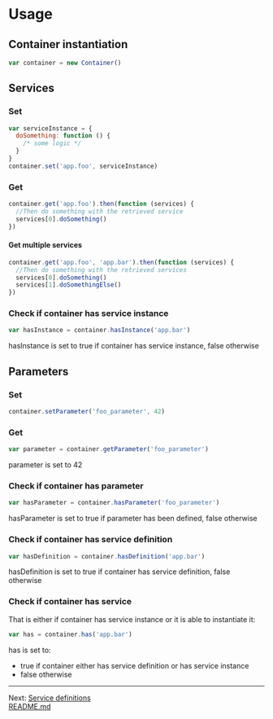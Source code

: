 # Usage
## Container instantiation
```js
var container = new Container()
```
## Services
### Set
```js
var serviceInstance = {
  doSomething: function () {
    /* some logic */
  }
}
container.set('app.foo', serviceInstance)
```
### Get
```js
container.get('app.foo').then(function (services) {
  //Then do something with the retrieved service
  services[0].doSomething()
})
```
#### Get multiple services
```js
container.get('app.foo', 'app.bar').then(function (services) {
  //Then do something with the retrieved services
  services[0].doSomething()
  services[1].doSomethingElse()
})
```
### Check if container has service instance
```js
var hasInstance = container.hasInstance('app.bar')
```
hasInstance is set to true if container has service instance, false otherwise
## Parameters
### Set
```js
container.setParameter('foo_parameter', 42)
```
### Get
```js
var parameter = container.getParameter('foo_parameter')
```
parameter is set to 42
### Check if container has parameter
```js
var hasParameter = container.hasParameter('foo_parameter')
```
hasParameter is set to true if parameter has been defined, false otherwise
### Check if container has service definition
```js
var hasDefinition = container.hasDefinition('app.bar')
```
hasDefinition is set to true if container has service definition, false otherwise
### Check if container has service
That is either if container has service instance or it is able to instantiate it:
```js
var has = container.has('app.bar')
```
has is set to:
* true if container either has service definition or has service instance
* false otherwise

<hr />

Next: [Service definitions](2-service-definitions.md)
<br />
[README.md](../README.md)
